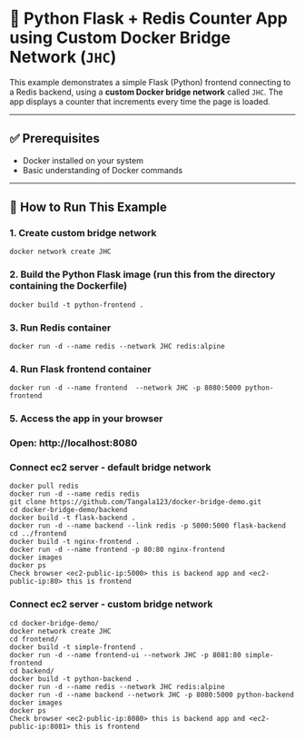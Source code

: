 # 🐍 Python Flask + Redis Counter App using Custom Docker Bridge Network (`JHC`)

This example demonstrates a simple Flask (Python) frontend connecting to a Redis backend, using a **custom Docker bridge network** called `JHC`. The app displays a counter that increments every time the page is loaded.

---

## ✅ Prerequisites

- Docker installed on your system
- Basic understanding of Docker commands

---

## 🚀 How to Run This Example
### 1. Create custom bridge network
```
docker network create JHC
```
### 2. Build the Python Flask image (run this from the directory containing the Dockerfile)
```
docker build -t python-frontend .
```
### 3. Run Redis container
```
docker run -d --name redis --network JHC redis:alpine
```
### 4. Run Flask frontend container
```
docker run -d --name frontend  --network JHC -p 8080:5000 python-frontend
```
### 5. Access the app in your browser
### Open: http://localhost:8080
### Connect ec2 server - default bridge network 
```
docker pull redis
docker run -d --name redis redis
git clone https://github.com/Tangala123/docker-bridge-demo.git
cd docker-bridge-demo/backend
docker build -t flask-backend .
docker run -d --name backend --link redis -p 5000:5000 flask-backend
cd ../frontend
docker build -t nginx-frontend .
docker run -d --name frontend -p 80:80 nginx-frontend
docker images
docker ps
Check browser <ec2-public-ip:5000> this is backend app and <ec2-public-ip:80> this is frontend
```
### Connect ec2 server - custom bridge network 

```
cd docker-bridge-demo/
docker network create JHC
cd frontend/
docker build -t simple-frontend .
docker run -d --name frontend-ui --network JHC -p 8081:80 simple-frontend
cd backend/
docker build -t python-backend .
docker run -d --name redis --network JHC redis:alpine
docker run -d --name backend --network JHC -p 8080:5000 python-backend
docker images
docker ps
Check browser <ec2-public-ip:8080> this is backend app and <ec2-public-ip:8081> this is frontend
```
